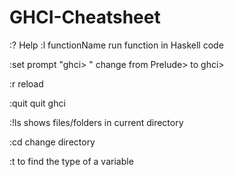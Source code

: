 # GHCI-Cheatsheet

:?  Help
:l functionName run function in Haskell code

:set prompt "ghci> "  change from Prelude> to ghci>

:r  reload

:quit quit ghci

:!ls shows files/folders in current directory

:cd change directory


:t to find the type of a variable
